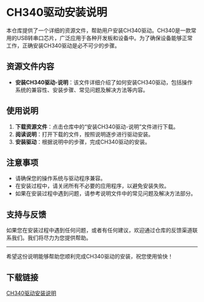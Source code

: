 # CH340驱动安装说明

本仓库提供了一个详细的资源文件，帮助用户安装CH340驱动。CH340是一款常用的USB转串口芯片，广泛应用于各种开发板和设备中。为了确保设备能够正常工作，正确安装CH340驱动是必不可少的步骤。

## 资源文件内容

- **安装CH340驱动-说明**：该文件详细介绍了如何安装CH340驱动，包括操作系统的兼容性、安装步骤、常见问题及解决方法等内容。

## 使用说明

1. **下载资源文件**：点击仓库中的“安装CH340驱动-说明”文件进行下载。
2. **阅读说明**：打开下载的文件，按照说明逐步进行驱动安装。
3. **安装驱动**：根据说明中的步骤，完成CH340驱动的安装。

## 注意事项

- 请确保您的操作系统与驱动程序兼容。
- 在安装过程中，请关闭所有不必要的应用程序，以避免安装失败。
- 如果在安装过程中遇到问题，请参考说明文件中的常见问题及解决方法部分。

## 支持与反馈

如果您在安装过程中遇到任何问题，或者有任何建议，欢迎通过仓库的反馈渠道联系我们。我们将尽力为您提供帮助。

---

希望这份说明能够帮助您顺利完成CH340驱动的安装，祝您使用愉快！

## 下载链接

[CH340驱动安装说明](https://pan.quark.cn/s/fc34e481e403)